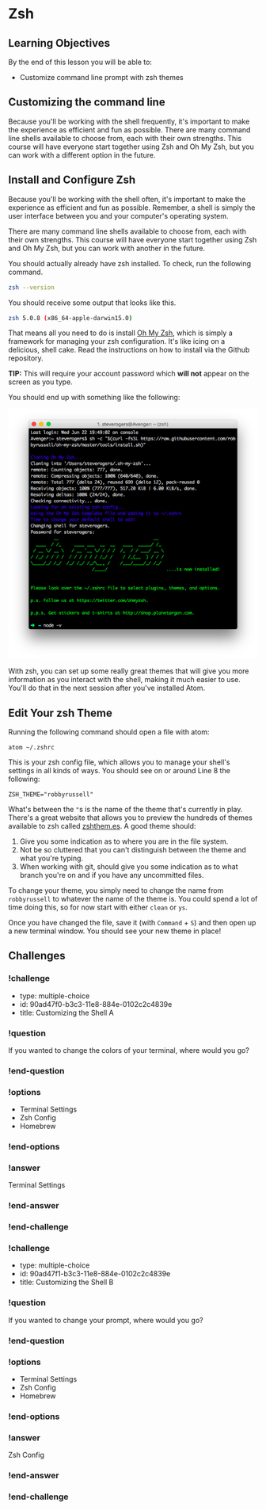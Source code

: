 # Zsh

## Learning Objectives

By the end of this lesson you will be able to:

* Customize command line prompt with zsh themes

## Customizing the command line

Because you'll be working with the shell frequently, it's important to make the experience as efficient and fun as possible. There are many command line shells available to choose from, each with their own strengths. This course will have everyone start together using Zsh and Oh My Zsh, but you can work with a different option in the future.


## Install and Configure Zsh

Because you'll be working with the shell often, it's important to make the experience as efficient and fun as possible. Remember, a shell is simply the user interface between you and your computer's operating system.

There are many command line shells available to choose from, each with their own strengths. This course will have everyone start together using Zsh and Oh My Zsh, but you can work with another in the future.

You should actually already have zsh installed. To check, run the following command.

```bash
zsh --version
```

You should receive some output that looks like this.

```bash
zsh 5.0.8 (x86_64-apple-darwin15.0)
```

That means all you need to do is install [Oh My Zsh](https://github.com/robbyrussell/oh-my-zsh), which is simply a framework for managing your zsh configuration. It's like icing on a delicious, shell cake. Read the instructions on how to install via the Github repository.

**TIP:** This will require your account password which **will not** appear on the screen as you type.

You should end up with something like the following:

![](./images/oh-my-zsh-intro.png)

With zsh, you can set up some really great themes that will give you more information as you interact with the shell, making it much easier to use. You'll do that in the next session after you've installed Atom.

## Edit Your zsh Theme

Running the following command should open a file with atom:

```
atom ~/.zshrc
```

This is your zsh config file, which allows you to manage your shell's settings in all kinds of ways. You should see on or around Line 8 the following:

```
ZSH_THEME="robbyrussell"
```

What's between the `"`s is the name of the theme that's currently in play. There's a great website that allows you to preview the hundreds of themes available to zsh called [zshthem.es](http://zshthem.es/). A good theme should:

1. Give you some indication as to where you are in the file system.
1. Not be so cluttered that you can't distinguish between the theme and what you're typing.
1. When working with git, should give you some indication as to what branch you're on and if you have any uncommitted files.

To change your theme, you simply need to change the name from `robbyrussell` to whatever the name of the theme is. You could spend a lot of time doing this, so for now start with either `clean` or `ys`.

Once you have changed the file, save it (with `Command` + `S`) and then open up a new terminal window. You should see your new theme in place!



## Challenges

<!-- Question -->

### !challenge

* type: multiple-choice
* id: 90ad47f0-b3c3-11e8-884e-0102c2c4839e
* title: Customizing the Shell A

### !question

If you wanted to change the colors of your terminal, where would you go?

### !end-question

### !options

* Terminal Settings
* Zsh Config
* Homebrew

### !end-options

### !answer

Terminal Settings

### !end-answer

### !end-challenge

<!-- Question -->

### !challenge

* type: multiple-choice
* id: 90ad47f1-b3c3-11e8-884e-0102c2c4839e
* title: Customizing the Shell B

### !question

If you wanted to change your prompt, where would you go?

### !end-question

### !options

* Terminal Settings
* Zsh Config
* Homebrew

### !end-options

### !answer

Zsh Config

### !end-answer

### !end-challenge
